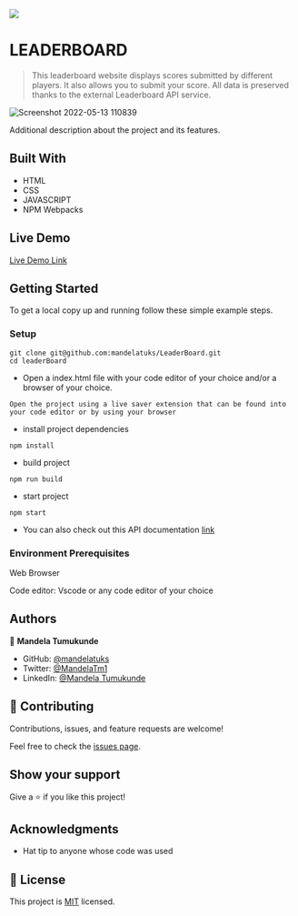![](https://img.shields.io/badge/Microverse-blueviolet)

# LEADERBOARD

> This leaderboard website displays scores submitted by different players. It also allows you to submit your score. All data is preserved thanks to the external Leaderboard API service.

![Screenshot 2022-05-13 110839](https://user-images.githubusercontent.com/38649067/168252933-579e1ef4-0f37-476e-be9f-237c8ae3c70c.png)


Additional description about the project and its features.

## Built With

- HTML
- CSS
- JAVASCRIPT
- NPM Webpacks

## Live Demo

[Live Demo Link](https://github.com/mandelatuks/LeaderBoard) 


## Getting Started

To get a local copy up and running follow these simple example steps.

### Setup
~~~ 
git clone git@github.com:mandelatuks/LeaderBoard.git
cd leaderBoard
~~~
- Open a index.html file with your code editor of your choice and/or a browser of your choice.
~~~
Open the project using a live saver extension that can be found into your code editor or by using your browser
~~~
- install project dependencies
```
npm install
```
- build project
```
npm run build
```
- start project
```
npm start
```
- You can also check out this API documentation [link](https://www.notion.so/Leaderboard-API-service-24c0c3c116974ac49488d4eb0267ade3)

### Environment Prerequisites
Web Browser

Code editor: Vscode or any code editor of your choice

## Authors

👤 **Mandela Tumukunde**

- GitHub: [@mandelatuks](https://github.com/mandelatuks)
- Twitter: [@MandelaTm1](https://twitter.com/MandelaTm1)
- LinkedIn: [@Mandela Tumukunde](https://www.linkedin.com/in/mandela-tumukunde-794755194/)

## 🤝 Contributing

Contributions, issues, and feature requests are welcome!

Feel free to check the [issues page](../../issues/).

## Show your support

Give a ⭐️ if you like this project!

## Acknowledgments

- Hat tip to anyone whose code was used

## 📝 License

This project is [MIT](./MIT.md) licensed.
